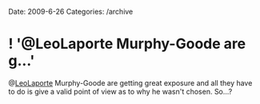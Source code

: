 Date: 2009-6-26
Categories: /archive

# ! '@LeoLaporte Murphy-Goode are g...'

@<a href="http://twitter.com/LeoLaporte">LeoLaporte</a> Murphy-Goode are getting great exposure and all they have to do is give a valid point of view as to why he wasn't chosen. So...?

